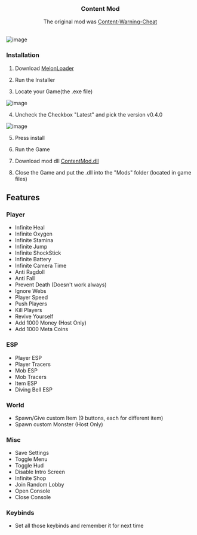 <br/>
<h3 align="center">Content Mod</h3>
<p align="center">The original mod was <a href="https://github.com/DXXNS/Content-Warning-Cheat">Content-Warning-Cheat</a><br/><br/></p>

![image](https://i.imgur.com/6DMRUOS.png)

### Installation

1. Download [MelonLoader](https://github.com/LavaGang/MelonLoader/releases/download/v0.6.2/MelonLoader.Installer.exe)

2. Run the Installer

3. Locate your Game(the .exe file)
 
![image](https://github.com/DXXNS/Content-Warning-Cheat/assets/108888172/4d6e5ae9-5645-479f-a00e-609dc505d691)

4. Uncheck the Checkbox "Latest" and pick the version v0.4.0

![image](https://github.com/DXXNS/Content-Warning-Cheat/assets/108888172/808914d5-747f-4ab6-95d9-1ec260e00092)

5. Press install

6. Run the Game

7. Download mod dll [ContentMod.dll](https://github.com/WobbyChip/ContentMod/raw/master/Output/contentmod.dll)

8. Close the Game and put the .dll into the "Mods" folder (located in game files)

## Features

### Player
- Infinite Heal
- Infinite Oxygen
- Infinite Stamina
- Infinite Jump
- Infinite ShockStick
- Infinite Battery
- Infinite Camera Time
- Anti Ragdoll
- Anti Fall
- Prevent Death (Doesn't work always)
- Ignore Webs
- Player Speed
- Push Players
- Kill Players
- Revive Yourself
- Add 1000 Money (Host Only)
- Add 1000 Meta Coins

### ESP
- Player ESP
- Player Tracers
- Mob ESP
- Mob Tracers
- Item ESP
- Diving Bell ESP

### World
- Spawn/Give custom Item (9 buttons, each for different item)
- Spawn custom Monster (Host Only)

### Misc
- Save Settings
- Toggle Menu
- Toggle Hud
- Disable Intro Screen
- Infinite Shop
- Join Random Lobby
- Open Console
- Close Console

### Keybinds
- Set all those keybinds and remember it for next time
